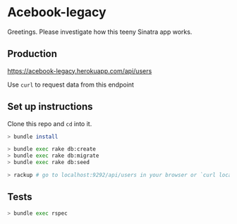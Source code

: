 # Acebook-legacy

Greetings. Please investigate how this teeny Sinatra app works.

## Production

https://acebook-legacy.herokuapp.com/api/users

Use `curl` to request data from this endpoint

## Set up instructions

Clone this repo and `cd` into it.

```bash
> bundle install

> bundle exec rake db:create
> bundle exec rake db:migrate
> bundle exec rake db:seed

> rackup # go to localhost:9292/api/users in your browser or `curl localhost:9292/api/users`

```

## Tests

```bash
> bundle exec rspec
```
